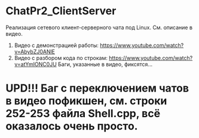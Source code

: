 # ChatPr2_ClientServer
Реализация сетевого клиент-серверного чата под Linux. См. описание в видео.
1) Видео с демонстрацией работы: https://www.youtube.com/watch?v=AbybZJ0ANlE
2) Видео с разбором кода по строкам: https://www.youtube.com/watch?v=atYmIONC0JU
Баги, указанные в видео, фиксятся...

# UPD!!! Баг с переключением чатов в видео пофикшен, см. строки 252-253 файла Shell.cpp, всё оказалось очень просто.
 

